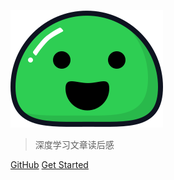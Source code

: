 ![logo](_media/icon.svg)

> 深度学习文章读后感

[GitHub](https://github.com/Bohrhh/deepLearningReading)
[Get Started](#深度学习论文读后感)